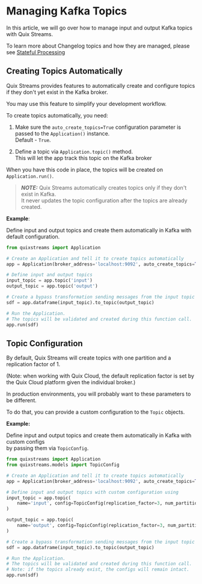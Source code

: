 # Managing Kafka Topics

In this article, we will go over how to manage input and output Kafka topics with Quix Streams.  


To learn more about Changelog topics and how they are managed, please see [Stateful Processing](stateful-processing.md#how-changelog-topics-work)


## Creating Topics Automatically 
Quix Streams provides features to automatically create and configure topics if they don't yet exist in the Kafka broker.

You may use this feature to simplify your development workflow.

To create topics automatically, you need:

1. Make sure the `auto_create_topics=True` configuration parameter is passed to the `Application()` instance.   
Default - `True`.

2. Define a topic via `Application.topic()` method.    
This will let the app track this topic on the Kafka broker

When you have this code in place, the topics will be created on `Application.run()`.

>***NOTE:*** Quix Streams automatically creates topics only if they don't exist in Kafka.   
> It never updates the topic configuration after the topics are already created.

**Example**:

Define input and output topics and create them automatically in Kafka with default configuration.

```python
from quixstreams import Application

# Create an Application and tell it to create topics automatically
app = Application(broker_address='localhost:9092', auto_create_topics=True)

# Define input and output topics
input_topic = app.topic('input')
output_topic = app.topic('output')

# Create a bypass transformation sending messages from the input topic to the output one
sdf = app.dataframe(input_topic).to_topic(output_topic)

# Run the Application. 
# The topics will be validated and created during this function call.
app.run(sdf)
```

## Topic Configuration

By default, Quix Streams will create topics with one partition and a replication factor of 1.  

(Note: when working with Quix Cloud, the default replication factor is set by the Quix Cloud platform given the individual broker.)

In production environments, you will probably want to these parameters to be different.

To do that, you can provide a custom configuration to the `Topic` objects.

**Example:**

Define input and output topics and create them automatically in Kafka with custom configs  
by passing them via `TopicConfig`. 

```python
from quixstreams import Application
from quixstreams.models import TopicConfig

# Create an Application and tell it to create topics automatically
app = Application(broker_address='localhost:9092', auto_create_topics=True)

# Define input and output topics with custom configuration using
input_topic = app.topic(
    name='input', config=TopicConfig(replication_factor=3, num_partitions=10),
)

output_topic = app.topic(
    name='output', config=TopicConfig(replication_factor=3, num_partitions=8),
)

# Create a bypass transformation sending messages from the input topic to the output one
sdf = app.dataframe(input_topic).to_topic(output_topic)

# Run the Application. 
# The topics will be validated and created during this function call.
# Note: if the topics already exist, the configs will remain intact.
app.run(sdf)
```
